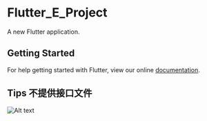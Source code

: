 # Flutter_E_Project

A new Flutter application.

## Getting Started

For help getting started with Flutter, view our online
[documentation](https://flutter.io/).

## Tips 不提供接口文件
![Alt text](https://github.com/pj0579/Flutter_E_Project/blob/master/show.gif?raw=true)
